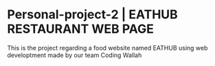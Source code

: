 # Personal-project-2 | EATHUB RESTAURANT WEB PAGE
This is the project regarding a food website named EATHUB using web developtment made by our team Coding Wallah 
